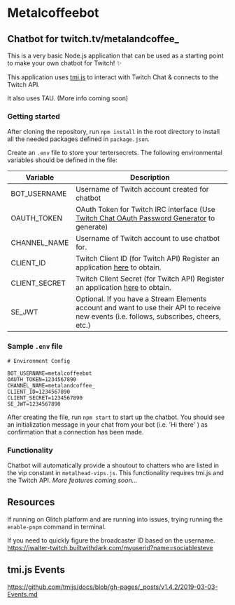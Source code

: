 # Metalcoffeebot

## Chatbot for twitch.tv/metalandcoffee_

This is a very basic Node.js application that can be used as a starting point to make your own chatbot for Twitch! ✨

This application uses [tmi.js](https://tmijs.com/) to interact with Twitch Chat & connects to the Twitch API.

It also uses TAU. (More info coming soon)

### **Getting started**
After cloning the repository, run `npm install` in the root directory to install all the needed packages defined in `package.json`.

Create an `.env` file to store your  tertersecrets. The following environmental variables should be defined in the file:

| Variable      | Description |
| ----------- | ----------- |
| BOT_USERNAME  | Username of Twitch account created for chatbot       |
| OAUTH_TOKEN   | OAuth Token for Twitch IRC interface (Use [Twitch Chat OAuth Password Generator](https://twitchapps.com/tmi/) to generate)       |
| CHANNEL_NAME   | Username of Twitch account to use chatbot for.        |
| CLIENT_ID   | Twitch Client ID (for Twitch API) Register an application [here](https://dev.twitch.tv/console) to obtain. |
| CLIENT_SECRET   | Twitch Client Secret (for Twitch API) Register an application [here](https://dev.twitch.tv/console) to obtain.        |
| SE_JWT   | Optional. If you have a Stream Elements account and want to use their API to receive new events (i.e. follows, subscribes, cheers, etc.)        |

### **Sample `.env` file**
```
# Environment Config

BOT_USERNAME=metalcoffeebot
OAUTH_TOKEN=1234567890
CHANNEL_NAME=metalandcoffee_
CLIENT_ID=1234567890
CLIENT_SECRET=1234567890
SE_JWT=1234567890
```

After creating the file, run `npm start` to start up the chatbot. You should see an initialization message in your chat from your bot (i.e. 'Hi there' ) as confirmation that a connection has been made. 

### **Functionality**
Chatbot will automatically provide a shoutout to chatters who are listed in the vip constant in `metalhead-vips.js`. This functionality requires tmi.js and the Twitch API. 
_More features coming soon..._
## Resources
If running on Glitch platform and are running into issues, trying running the `enable-pnpm` command in terminal.

If you need to quickly figure the broadcaster ID based on the username.
https://jwalter-twitch.builtwithdark.com/myuserid?name=sociablesteve

## tmi.js Events
https://github.com/tmijs/docs/blob/gh-pages/_posts/v1.4.2/2019-03-03-Events.md
